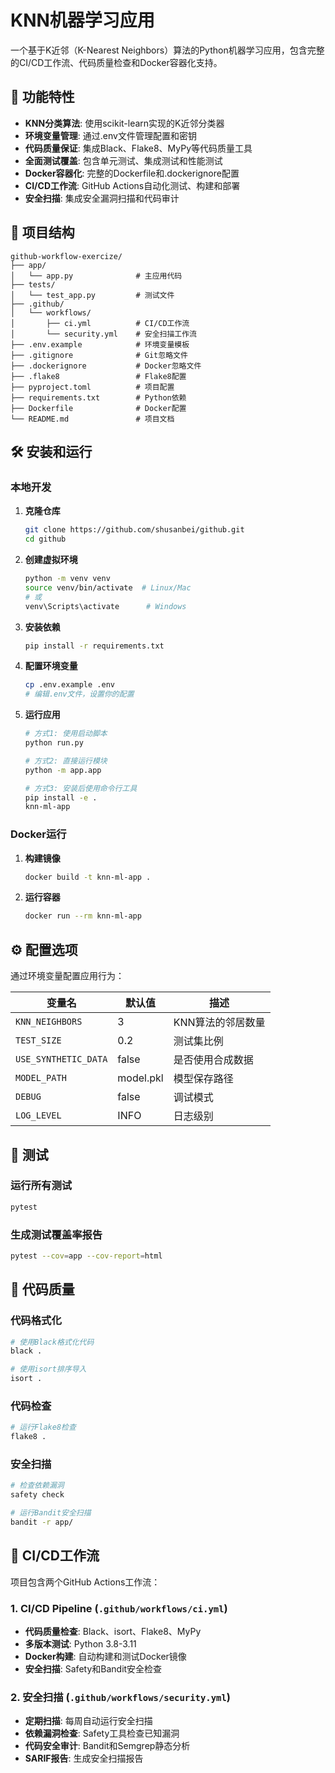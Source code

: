 # KNN机器学习应用

一个基于K近邻（K-Nearest Neighbors）算法的Python机器学习应用，包含完整的CI/CD工作流、代码质量检查和Docker容器化支持。

## 🚀 功能特性

- **KNN分类算法**: 使用scikit-learn实现的K近邻分类器
- **环境变量管理**: 通过.env文件管理配置和密钥
- **代码质量保证**: 集成Black、Flake8、MyPy等代码质量工具
- **全面测试覆盖**: 包含单元测试、集成测试和性能测试
- **Docker容器化**: 完整的Dockerfile和.dockerignore配置
- **CI/CD工作流**: GitHub Actions自动化测试、构建和部署
- **安全扫描**: 集成安全漏洞扫描和代码审计

## 📁 项目结构

```
github-workflow-exercize/
├── app/
│   └── app.py              # 主应用代码
├── tests/
│   └── test_app.py         # 测试文件
├── .github/
│   └── workflows/
│       ├── ci.yml          # CI/CD工作流
│       └── security.yml    # 安全扫描工作流
├── .env.example            # 环境变量模板
├── .gitignore              # Git忽略文件
├── .dockerignore           # Docker忽略文件
├── .flake8                 # Flake8配置
├── pyproject.toml          # 项目配置
├── requirements.txt        # Python依赖
├── Dockerfile              # Docker配置
└── README.md               # 项目文档
```

## 🛠️ 安装和运行

### 本地开发

1. **克隆仓库**
   ```bash
   git clone https://github.com/shusanbei/github.git
   cd github
   ```

2. **创建虚拟环境**
   ```bash
   python -m venv venv
   source venv/bin/activate  # Linux/Mac
   # 或
   venv\Scripts\activate      # Windows
   ```

3. **安装依赖**
   ```bash
   pip install -r requirements.txt
   ```

4. **配置环境变量**
   ```bash
   cp .env.example .env
   # 编辑.env文件，设置你的配置
   ```

5. **运行应用**
   ```bash
   # 方式1: 使用启动脚本
   python run.py
   
   # 方式2: 直接运行模块
   python -m app.app
   
   # 方式3: 安装后使用命令行工具
   pip install -e .
   knn-ml-app
   ```

### Docker运行

1. **构建镜像**
   ```bash
   docker build -t knn-ml-app .
   ```

2. **运行容器**
   ```bash
   docker run --rm knn-ml-app
   ```

## ⚙️ 配置选项

通过环境变量配置应用行为：

| 变量名 | 默认值 | 描述 |
|--------|--------|------|
| `KNN_NEIGHBORS` | 3 | KNN算法的邻居数量 |
| `TEST_SIZE` | 0.2 | 测试集比例 |
| `USE_SYNTHETIC_DATA` | false | 是否使用合成数据 |
| `MODEL_PATH` | model.pkl | 模型保存路径 |
| `DEBUG` | false | 调试模式 |
| `LOG_LEVEL` | INFO | 日志级别 |

## 🧪 测试

### 运行所有测试
```bash
pytest
```

### 生成测试覆盖率报告
```bash
pytest --cov=app --cov-report=html
```

## 🔧 代码质量

### 代码格式化
```bash
# 使用Black格式化代码
black .

# 使用isort排序导入
isort .
```

### 代码检查
```bash
# 运行Flake8检查
flake8 .
```

### 安全扫描
```bash
# 检查依赖漏洞
safety check

# 运行Bandit安全扫描
bandit -r app/
```

## 🚀 CI/CD工作流

项目包含两个GitHub Actions工作流：

### 1. CI/CD Pipeline (`.github/workflows/ci.yml`)
- **代码质量检查**: Black、isort、Flake8、MyPy
- **多版本测试**: Python 3.8-3.11
- **Docker构建**: 自动构建和测试Docker镜像
- **安全扫描**: Safety和Bandit安全检查

### 2. 安全扫描 (`.github/workflows/security.yml`)
- **定期扫描**: 每周自动运行安全扫描
- **依赖漏洞检查**: Safety工具检查已知漏洞
- **代码安全审计**: Bandit和Semgrep静态分析
- **SARIF报告**: 生成安全扫描报告

